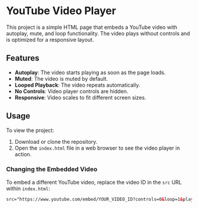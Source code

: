 # YouTube Video Player

This project is a simple HTML page that embeds a YouTube video with autoplay, mute, and loop functionality. The video plays without controls and is optimized for a responsive layout.

## Features
- **Autoplay**: The video starts playing as soon as the page loads.
- **Muted**: The video is muted by default.
- **Looped Playback**: The video repeats automatically.
- **No Controls**: Video player controls are hidden.
- **Responsive**: Video scales to fit different screen sizes.

## Usage
To view the project:
1. Download or clone the repository.
2. Open the `index.html` file in a web browser to see the video player in action.

### Changing the Embedded Video
To embed a different YouTube video, replace the video ID in the `src` URL within `index.html`:
```html
src="https://www.youtube.com/embed/YOUR_VIDEO_ID?controls=0&loop=1&playlist=YOUR_VIDEO_ID&mute=1&autoplay=1"
